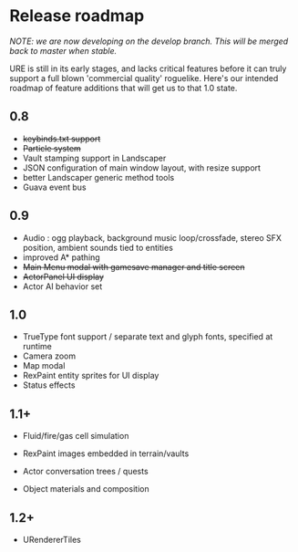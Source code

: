 # Release roadmap

*NOTE: we are now developing on the develop branch.  This will be merged back to master when stable.*

URE is still in its early stages, and lacks critical features before it can truly support a full blown 'commercial quality'
roguelike.  Here's our intended roadmap of feature additions that will get us to that 1.0 state.

## 0.8
- ~~keybinds.txt support~~
- ~~Particle system~~
- Vault stamping support in Landscaper
- JSON configuration of main window layout, with resize support
- better Landscaper generic method tools
- Guava event bus

## 0.9
- Audio : ogg playback, background music loop/crossfade, stereo SFX position, ambient sounds tied to entities
- improved A* pathing
- ~~Main Menu modal with gamesave manager and title screen~~
- ~~ActorPanel UI display~~
- Actor AI behavior set

## 1.0
- TrueType font support / separate text and glyph fonts, specified at runtime
- Camera zoom
- Map modal
- RexPaint entity sprites for UI display
- Status effects

## 1.1+
- Fluid/fire/gas cell simulation
- RexPaint images embedded in terrain/vaults

- Actor conversation trees / quests
- Object materials and composition

## 1.2+
- URendererTiles
